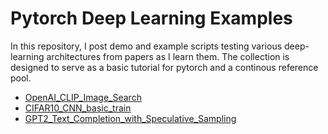 # Pytorch Deep Learning Examples
In this repository, I post demo and example scripts testing various deep-learning architectures from papers as I learn them. The collection is designed to serve as a basic tutorial for pytorch and a continous reference pool. 

- <a href="https://colab.research.google.com/drive/1itX8PaFd4U19gOEATxtDhBOVWw1Tjfi0?usp=sharing" target="_blank">OpenAI_CLIP_Image_Search</a>
- <a href="https://colab.research.google.com/drive/1u0MXQ5pJC7gvK6pBa0EKNlKR3VYbyoYD?usp=sharing" target="_blank">CIFAR10_CNN_basic_train</a>
- <a href="https://colab.research.google.com/drive/1EcFodc08py1UpX7cPtwpNLU1mm52HM_2?usp=share_link" target="_blank">GPT2_Text_Completion_with_Speculative_Sampling</a>
